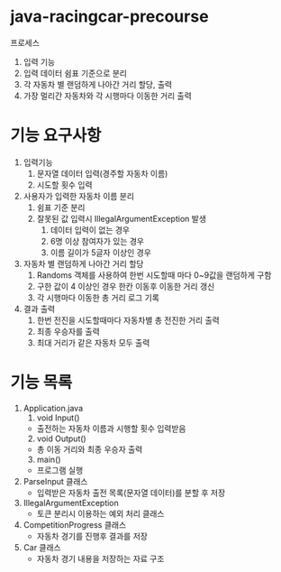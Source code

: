 # java-racingcar-precourse

 프로세스
1. 입력 기능 
2. 입력 데이터 쉼표 기준으로 분리
3. 각 자동차 별 랜덤하게 나아간 거리 할당, 출력
4. 가장 멀리간 자동차와 각 시행마다 이동한 거리 출력

# 기능 요구사항
1. 입력기능
    1. 문자열 데이터 입력(경주할 자동차 이름)
    2. 시도할 횟수 입력
2. 사용자가 입력한 자동차 이름 분리
    1. 쉼표 기준 분리
    2. 잘못된 값 입력시 IllegalArgumentException 발생
        1. 데이터 입력이 없는 경우
        2. 6명 이상 참여자가 있는 경우
        3. 이름 길이가 5글자 이상인 경우
3. 자동차 별 랜덤하게 나아간 거리 할당
    1. Randoms 객체를 사용하여 한번 시도할때 마다  0~9값을 랜덤하게 구함
    2. 구한 값이 4 이상인 경우 한칸 이동후 이동한 거리 갱신
    3. 각 시행마다 이동한 총 거리 로그 기록
4. 결과 출력
    1. 한번 전진을 시도할때마다 자동차별 총 전진한 거리 출력
    2. 최종 우승자를 출력
    3. 최대 거리가 같은 자동차 모두 출력
    

# 기능 목록

1. Application.java
    1. void Input()
     - 출전하는 자동차 이름과 시행할 횟수 입력받음
    2. void Output()
     - 총 이동 거리와 최종 우승자 출력
    3. main() 
     - 프로그램 실행
2. ParseInput 클래스
    - 입력받은 자동차 출전 목록(문자열 데이터)를 분할 후 저장
3. IllegalArgumentException
    - 토큰 분리시 이용하는 예외 처리 클래스 
4. CompetitionProgress 클래스
    - 자동차 경기를 진행후 결과를 저장
5. Car 클래스
    - 자동차 경기 내용을 저장하는 자료 구조